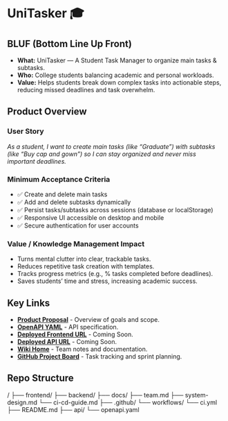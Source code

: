 # UniTasker 🎓

## BLUF (Bottom Line Up Front)
- **What:** UniTasker — A Student Task Manager to organize main tasks & subtasks.
- **Who:** College students balancing academic and personal workloads.
- **Value:** Helps students break down complex tasks into actionable steps, reducing missed deadlines and task overwhelm.

## Product Overview

### User Story
_As a student, I want to create main tasks (like “Graduate”) with subtasks (like “Buy cap and gown”) so I can stay organized and never miss important deadlines._

### Minimum Acceptance Criteria
- ✅ Create and delete main tasks
- ✅ Add and delete subtasks dynamically
- ✅ Persist tasks/subtasks across sessions (database or localStorage)
- ✅ Responsive UI accessible on desktop and mobile
- ✅ Secure authentication for user accounts

### Value / Knowledge Management Impact
- Turns mental clutter into clear, trackable tasks.
- Reduces repetitive task creation with templates.
- Tracks progress metrics (e.g., % tasks completed before deadlines).
- Saves students’ time and stress, increasing academic success.

## Key Links
- **[Product Proposal](./docs/product-proposal.md)** - Overview of goals and scope.
- **[OpenAPI YAML](./api/openapi.yaml)** - API specification.
- **[Deployed Frontend URL](#)** - Coming Soon.
- **[Deployed API URL](#)** - Coming Soon.
- **[Wiki Home](./docs/wiki-home.md)** - Team notes and documentation.
- **[GitHub Project Board](https://github.com/unitasker/projects)** - Task tracking and sprint planning.

## Repo Structure
/ ├── frontend/
├── backend/
├── docs/
├── team.md
├── system-design.md
└── ci-cd-guide.md
├── .github/
└── workflows/
└── ci.yml
├── README.md
├── api/
└── openapi.yaml
